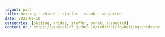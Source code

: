 ```yaml
---
layout: post
title: beijing · chides · staffer · sunak · suspected
date: 2023-09-10
categories: [beijing, chides, staffer, sunak, suspected]
content_url: https://papercliff.github.io/redirect/?q=beijing+chides+staffer+sunak+suspected&tbs=cdr:1,cd_min:9/9/2023,cd_max:9/11/2023
---
```

